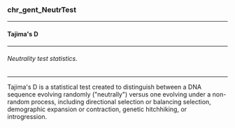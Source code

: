### chr_gent_NeutrTest



------
#### Tajima's D



------
###### Neutrality test statistics.



------
Tajima's D is a statistical test created to distinguish between a DNA sequence evolving randomly ("neutrally") versus one evolving under a non-random process, including directional selection or balancing selection, demographic expansion or contraction, genetic hitchhiking, or introgression.